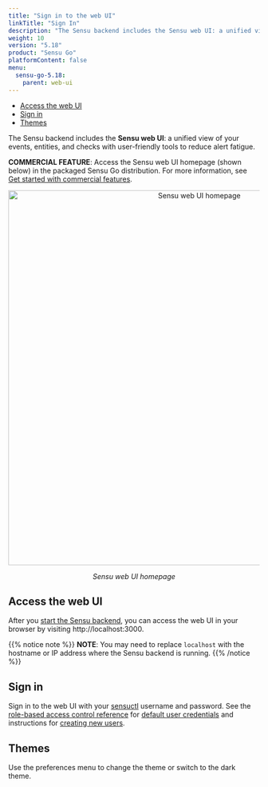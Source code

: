```yaml
---
title: "Sign in to the web UI"
linkTitle: "Sign In"
description: "The Sensu backend includes the Sensu web UI: a unified view of your Sensu resources with user-friendly tools to reduce alert fatigue. Read this guide to start using the Sensu web UI."
weight: 10
version: "5.18"
product: "Sensu Go"
platformContent: false
menu:
  sensu-go-5.18:
    parent: web-ui
---
```


- [Access the web UI](#access-the-web-ui)
- [Sign in](#sign-in)
- [Themes](#themes)

The Sensu backend includes the **Sensu web UI**: a unified view of your events, entities, and checks with user-friendly tools to reduce alert fatigue.

**COMMERCIAL FEATURE**: Access the Sensu web UI homepage (shown below) in the packaged Sensu Go distribution. For more information, see [Get started with commercial features][6].

<div style="text-align:center">
<img src="/images/homepage.png" alt="Sensu web UI homepage" width="750">
</div>

<p style="text-align:center"><i>Sensu web UI homepage</i></p>

## Access the web UI

After you [start the Sensu backend][1], you can access the web UI in your browser by visiting http://localhost:3000.

{{% notice note %}}
**NOTE**: You may need to replace `localhost` with the hostname or IP address where the Sensu backend is running.
{{% /notice %}}

## Sign in

Sign in to the web UI with your [sensuctl][2] username and password.
See the [role-based access control reference][3] for [default user credentials][4] and instructions for [creating new users][5].

## Themes

Use the preferences menu to change the theme or switch to the dark theme.


[1]: ../../reference/backend#restart-the-service
[2]: ../../sensuctl/reference/
[3]: ../../reference/rbac/
[4]: ../../reference/rbac#default-users
[5]: ../../reference/rbac#create-users
[6]: ../../commercial/
